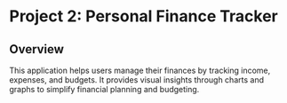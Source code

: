 # Project 2: Personal Finance Tracker

## Overview

This application helps users manage their finances by tracking income, expenses, and budgets. It provides visual insights through charts and graphs to simplify financial planning and budgeting.
